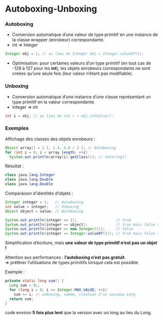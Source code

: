 # Autoboxing-Unboxing
### Autoboxing
- Conversion automatique d’une valeur de type primitif en une instance de la classe wrapper (enrobeur) correspondante.
- int => Integer
```Java
Integer obj = 1; // au lieu de Integer obj = Integer.valueOf(1);
```

- Optimisation: pour certaines valeurs d’un type primitif (en tout cas de -128 à 127 pour les **int**), les objets enrobeurs correspondants ne sont créées qu’une seule fois (leur valeur n’étant pas modifiable).


### Unboxing
- Conversion automatique d’une instance d’une classe représentant un type primitif en la valeur correspondante.
- Integer => int
```Java
int i = obj; // au lieu de int i = obj.intValue();
```

### Exemples
Affichage des classes des objets enrobeurs :
```Java
Object array[] = { 1, 2.4, 4.0 / 2 }; // Autoboxing
for (int i = 0; i < array.length; ++i)
  System.out.println(array[i].getClass()); // toString()
```
Résultat :
```Java
class java.lang.Integer
class java.lang.Double
class java.lang.Double
```

Comparaison d’identités d’objets :
```Java
Integer integer = 1;   // Autoboxing
int value = integer;   // Unboxing
Object object = value; // Autoboxing

System.out.println(integer == 1);                  // true
System.out.println(integer == object);             // true mais false si integer = 1000
System.out.println(integer == new Integer(1));     // false
System.out.println(integer == Integer.valueOf(1)); // true mais false si integer = 1000
```

   
Simplification d’écriture, mais **une valeur de type primitif n’est pas un objet !**   

Attention aux performances : **l’autoboxing n’est pas gratuit**.   
=> préférer l’utilisations de types primitifs lorsque cela est possible.
   
Exemple :
```Java
private static long sum() {
  Long sum = 0L;
  for (long i = 0; i <= Integer.MAX_VALUE; ++i)
    sum += i; // unboxing, somme, creation d’un nouveau Long
  return sum;
}
```
code environ **5 fois plus lent** que la version avec un long au lieu du Long.
